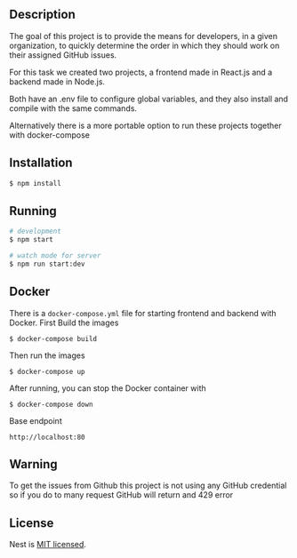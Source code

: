 ## Description

The goal of this project is to provide the means for developers, in a given organization, to quickly determine the order in which they should work on their assigned GitHub issues.

For this task we created two projects, a frontend made in React.js and a backend made in Node.js.

Both have an .env file to configure global variables, and they also install and compile with the same commands.

Alternatively there is a more portable option to run these projects together with docker-compose

## Installation

```bash
$ npm install
```

## Running 

```bash
# development
$ npm start

# watch mode for server
$ npm run start:dev

```

## Docker

There is a `docker-compose.yml` file for starting frontend and backend with Docker.
First Build the images

`$ docker-compose build`

Then run the images

`$ docker-compose up`

After running, you can stop the Docker container with

`$ docker-compose down`

Base endpoint

`http://localhost:80`


## Warning

To get the issues from Github this project is not using any GitHub credential so if you do to many request GitHub will return and 429 error


## License

Nest is [MIT licensed](LICENSE).

